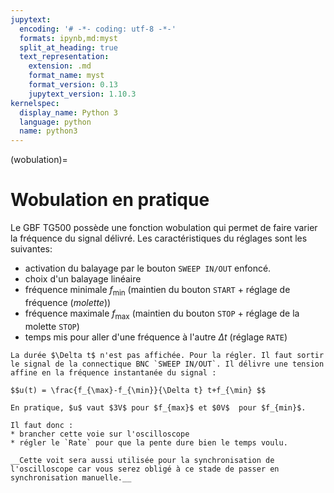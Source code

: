 ```yaml
---
jupytext:
  encoding: '# -*- coding: utf-8 -*-'
  formats: ipynb,md:myst
  split_at_heading: true
  text_representation:
    extension: .md
    format_name: myst
    format_version: 0.13
    jupytext_version: 1.10.3
kernelspec:
  display_name: Python 3
  language: python
  name: python3
---
```


(wobulation)=
# Wobulation en pratique

Le GBF TG500 possède une fonction wobulation qui permet de faire varier la fréquence du signal délivré. Les caractéristiques du réglages sont les suivantes:

* activation du balayage par le bouton `SWEEP IN/OUT` enfoncé.
* choix d'un balayage linéaire
* fréquence minimale $f_{\min}$ (maintien du bouton `START` + réglage de fréquence (_molette_))
* fréquence maximale $f_{\max}$ (maintien du bouton `STOP` + réglage de la molette `STOP`)
* temps mis pour aller d'une fréquence à l'autre $\Delta t$ (réglage `RATE`)

````{important}
La durée $\Delta t$ n'est pas affichée. Pour la régler. Il faut sortir le signal de la connectique BNC `SWEEP IN/OUT`. Il délivre une tension affine en la fréquence instantanée du signal :

$$u(t) = \frac{f_{\max}-f_{\min}}{\Delta t} t+f_{\min} $$

En pratique, $u$ vaut $3V$ pour $f_{max}$ et $0V$  pour $f_{min}$. 

Il faut donc : 
* brancher cette voie sur l'oscilloscope
* régler le `Rate` pour que la pente dure bien le temps voulu.

__Cette voit sera aussi utilisée pour la synchronisation de l'oscilloscope car vous serez obligé à ce stade de passer en synchronisation manuelle.__

````